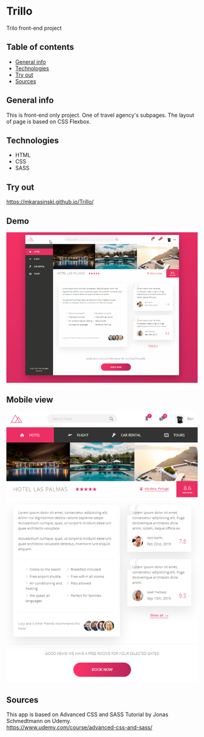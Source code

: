 # Trillo
Trilo front-end project


## Table of contents
* [General info](#general-info)
* [Technologies](#technologies)
* [Try out](#try-out)
* [Sources](#sources)

## General info

This is front-end only project. One of travel agency's subpages. The layout of page is based on CSS Flexbox.

## Technologies
* HTML
* CSS
* SASS

## Try out
https://mkarasinski.github.io/Trillo/

## Demo

<p align="center">
  <img src="./demo/Trillo.gif" />
</p>

## Mobile view
  
<p align="center">
  <img src="./demo/Trillo.png" />
</p>
  
## Sources
This app is based on Advanced CSS and SASS Tutorial by Jonas Schmedtmann on Udemy.  
https://www.udemy.com/course/advanced-css-and-sass/
